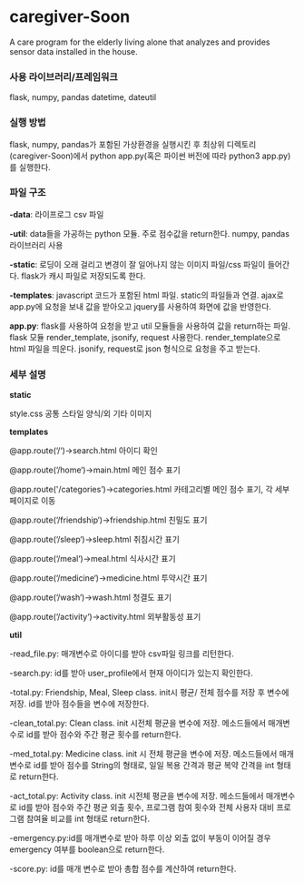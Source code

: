 # caregiver-Soon
A care program for the elderly living alone that analyzes and provides sensor data installed in the house.

### **사용 라이브러리/프레임워크**

flask, numpy, pandas
datetime, dateutil

### **실행 방법**

flask, numpy, pandas가 포함된 가상환경을 실행시킨 후 최상위 디렉토리(caregiver-Soon)에서 python app.py(혹은 파이썬 버전에 따라 python3 app.py)를 실행한다.

### **파일 구조**

**-data**: 라이프로그 csv 파일

**-util**: data들을 가공하는 python 모듈. 주로 점수값을 return한다. numpy, pandas 라이브러리 사용

**-static**: 로딩이 오래 걸리고 변경이 잘 일어나지 않는 이미지 파일/css 파일이 들어간다. flask가 캐시 파일로 저장되도록 한다.

**-templates**: javascript 코드가 포함된 html 파일. static의 파일들과 연결. ajax로 app.py에 요청을 보내 값을 받아오고 jquery를 사용하여 화면에 값을 반영한다.

**app.py**: flask를 사용하여 요청을 받고 util 모듈들을 사용하여 값을 return하는 파일. flask 모듈 render_template, jsonify, request 사용한다. render_template으로 html 파일을 띄운다. jsonify, request로 json 형식으로 요청을 주고 받는다.

### **세부 설명**

**static**

style.css 공통 스타일 양식/외 기타 이미지

**templates**

@app.route(‘/‘)->search.html 아이디 확인

@app.route(‘/home‘)->main.html 메인 점수 표기

@app.route('/categories’)->categories.html 카테고리별 메인 점수 표기, 각 세부 페이지로 이동

@app.route(‘/friendship‘)->friendship.html 친밀도 표기

@app.route(‘/sleep‘)->sleep.html 취침시간 표기

@app.route(‘/meal‘)->meal.html 식사시간 표기

@app.route(‘/medicine‘)->medicine.html 투약시간 표기

@app.route(‘/wash‘)->wash.html 청결도 표기

@app.route(‘/activity‘)->activity.html 외부활동성 표기

**util**

-read_file.py: 매개변수로 아이디를 받아 csv파일 링크를 리턴한다.

-search.py: id를 받아 user_profile에서 현재 아이디가 있는지 확인한다. 

-total.py: Friendship, Meal, Sleep class. init시 평균/ 전체 점수를 저장 후 변수에 저장. id를 받아 점수들을 변수에 저장한다.

-clean_total.py: Clean class. init 시전체 평균을 변수에 저장. 메소드들에서 매개변수로 id를 받아 점수와 주간 평균 횟수를 return한다.

-med_total.py: Medicine class. init 시 전체 평균을 변수에 저장. 메소드들에서 매개변수로 id를 받아 점수를 String의 형태로, 일일 복용 간격과 평균 복약 간격을 int 형태로 return한다.

-act_total.py: Activity class. init 시전체 평균을 변수에 저장. 메소드들에서 매개변수로 id를 받아 점수와 주간 평균 외출 횟수, 프로그램 참여 횟수와 전체 사용자 대비 프로그램 참여율 비교를 int 형태로 return한다.

-emergency.py:id를 매개변수로 받아 하루 이상 외출 없이 부동이 이어질 경우 emergency 여부를 boolean으로 return한다.

-score.py: id를 매개 변수로 받아 총합 점수를 계산하여 return한다.